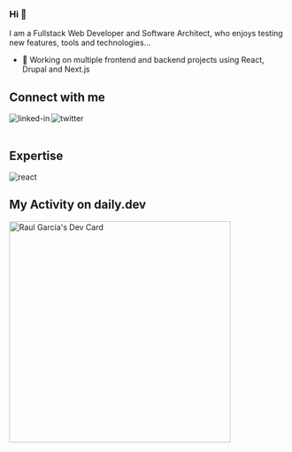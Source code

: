### Hi 👋

I am a Fullstack Web Developer and Software Architect, who enjoys testing new features, tools and technologies...

- 🔭 Working on multiple frontend and backend projects using React, Drupal and Next.js
  <br>

## Connect with me

[<img align="left" alt="linked-in" src="https://img.shields.io/badge/linkedin-%230077B5.svg?&style=for-the-badge&logo=linkedin&logoColor=white" />](https://www.linkedin.com/in/raulgarciacanet/)
[<img align="left" alt="twitter" src="https://img.shields.io/badge/twitter-%231DA1F2.svg?&style=for-the-badge&logo=twitter&logoColor=white" />](https://twitter.com/juagarc4)
<br>
<br>

## Expertise

<img align="left" alt="react" src="https://img.shields.io/badge/react%20-%2320232a.svg?&style=for-the-badge&logo=react&logoColor=%2361DAFB" />
<br>

## My Activity on daily.dev

<a href="https://app.daily.dev/juagarc4"><img src="https://api.daily.dev/devcards/f3dea8406b62472fba8b55f2fe38648c.png?r=fwl" width="400" alt="Raul Garcia's Dev Card"/></a>
